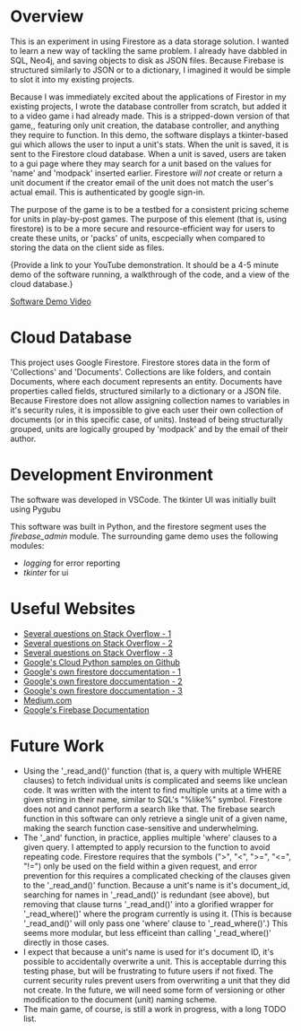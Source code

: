 # Overview

This is an experiment in using Firestore as a data storage solution.
I wanted to learn a new way of tackling the same problem.
I already have dabbled in SQL, Neo4j, and saving objects to disk as JSON files.
Because Firebase is structured similarly to JSON or to a dictionary, I imagined it would be simple to slot it into my existing projects.

Because I was immediately excited about the applications of Firestor in my existing projects, I wrote the database controller from scratch, but added it to a video game i had already made.
This is a stripped-down version of that game,, featuring only unit creation, the database controller, and anything they require to function.
In this demo, the software displays a tkinter-based gui which allows the user to input a unit's stats. When the unit is saved, it is sent to the Firestore cloud database.
When a unit is saved, users are taken to a gui page where they may search for a unit based on the values for 'name' and 'modpack' inserted earlier.
Firestore *will not* create or return a unit document if the creator email of the unit does not match the user's actual email. This is authenticated by google sign-in.

The purpose of the game is to be a testbed for a consistent pricing scheme for units in play-by-post games. The purpose of this element (that is, using firestore) is to be a more secure and resource-efficient way for users to create these units, or 'packs' of units, escpecially when compared to storing the data on the client side as files.

{Provide a link to your YouTube demonstration.  It should be a 4-5 minute demo of the software running, a walkthrough of the code, and a view of the cloud database.}

[Software Demo Video](http://youtube.link.goes.here)

# Cloud Database

This project uses Google Firestore.
Firestore stores data in the form of 'Collections' and 'Documents'. Collections are like folders, and contain Documents, where each document represents an entity. Documents have properties called fields, structured similarly to a dictionary or a JSON file.
Because Firestore does not allow assigning collection names to variables in it's security rules, it is impossible to give each user their own collection of documents (or in this specific case, of units). Instead of being structurally grouped, units are logically grouped by 'modpack' and by the email of their author.

# Development Environment

The software was developed in VSCode. The tkinter UI was initially built using Pygubu

This software was built in Python, and the firestore segment uses the *firebase_admin* module. The surrounding game demo uses the following modules:

* *logging* for error reporting
* *tkinter* for ui

# Useful Websites

* [Several questions on Stack Overflow - 1](https://stackoverflow.com/a/49919906)
* [Several questions on Stack Overflow - 2](https://stackoverflow.com/a/52424441)
* [Several questions on Stack Overflow - 3](https://stackoverflow.com/a/25854625)
* [Google's Cloud Python samples on Github](https://github.com/GoogleCloudPlatform/python-docs-samples/blob/main/firestore/cloud-client/snippets.py#L121)
* [Google's own firestore doccumentation - 1](https://firebase.google.com/docs/firestore/quickstart)
* [Google's own firestore doccumentation - 2](https://cloud.google.com/firestore/docs/security/rules-conditions)
* [Google's own firestore doccumentation - 3](https://cloud.google.com/architecture/authenticating-users-to-firestore-with-identity-platform-and-google-identities)
* [Medium.com](https://medium.com/@bobthomas295/client-side-authentication-with-python-firestore-and-firebase-352e484a2634)
* [Google's Firebase Documentation](https://firebase.google.com/docs/reference/rest/auth)

# Future Work

* Using the '_read_and()' function (that is, a query with multiple WHERE clauses) to fetch individual units is complicated and seems like unclean code. It was written with the intent to find multiple units at a time with a given string in their name, similar to SQL's "%like%" symbol. Firestore does not and cannot perform a search like that. The firebase search function in this software can only retrieve a single unit of a given name, making the search function case-sensitive and underwhelming.
* The '_and' function, in practice, applies multiple 'where' clauses to a given query. I attempted to apply recursion to the function to avoid repeating code. Firestore requires that the symbols (">", "<", ">=", "<=", "!=") only be used on the field within a given request, and error prevention for this requires a complicated checking of the clauses given to the '_read_and()' function. Because a unit's name is it's document_id, searching for names in '_read_and()' is redundant (see above), but removing that clause turns '_read_and()' into a glorified wrapper for '_read_where()' where the program currently is using it. (This is because '_read_and()' will only pass one 'where' clause to '_read_where()'.) This seems more modular, but less efficeint than calling '_read_where()' directly in those cases.
* I expect that because a unit's name is used for it's document ID, it's possible to accidentally overwrite a unit. This is acceptable durring this testing phase, but will be frustrating to future users if not fixed. The current security rules prevent users from overwriting a unit that they did not create. In the future, we will need some form of versioning or other modification to the document (unit) naming scheme.
* The main game, of course, is still a work in progress, with a long TODO list.
